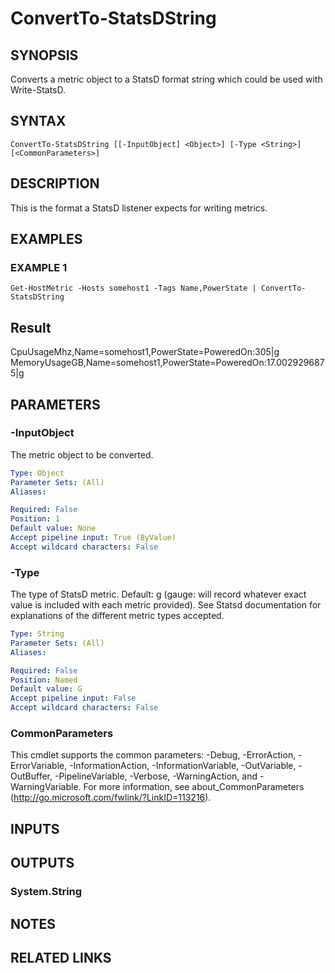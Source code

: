 # ConvertTo-StatsDString

## SYNOPSIS
Converts a metric object to a StatsD format string which could be used with Write-StatsD.

## SYNTAX

```
ConvertTo-StatsDString [[-InputObject] <Object>] [-Type <String>] [<CommonParameters>]
```

## DESCRIPTION
This is the format a StatsD listener expects for writing metrics.

## EXAMPLES

### EXAMPLE 1
```
Get-HostMetric -Hosts somehost1 -Tags Name,PowerState | ConvertTo-StatsDString
```

Result
-------------------
CpuUsageMhz,Name=somehost1,PowerState=PoweredOn:305|g
MemoryUsageGB,Name=somehost1,PowerState=PoweredOn:17.0029296875|g

## PARAMETERS

### -InputObject
The metric object to be converted.

```yaml
Type: Object
Parameter Sets: (All)
Aliases:

Required: False
Position: 1
Default value: None
Accept pipeline input: True (ByValue)
Accept wildcard characters: False
```

### -Type
The type of StatsD metric.
Default: g (gauge: will record whatever exact value is included with each metric provided). 
See Statsd documentation for explanations of the different metric types accepted.

```yaml
Type: String
Parameter Sets: (All)
Aliases:

Required: False
Position: Named
Default value: G
Accept pipeline input: False
Accept wildcard characters: False
```

### CommonParameters
This cmdlet supports the common parameters: -Debug, -ErrorAction, -ErrorVariable, -InformationAction, -InformationVariable, -OutVariable, -OutBuffer, -PipelineVariable, -Verbose, -WarningAction, and -WarningVariable.
For more information, see about_CommonParameters (http://go.microsoft.com/fwlink/?LinkID=113216).

## INPUTS

## OUTPUTS

### System.String
## NOTES

## RELATED LINKS
